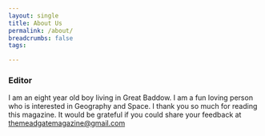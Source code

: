 ```yaml
---
layout: single
title: About Us
permalink: /about/
breadcrumbs: false
tags:

---
```


### Editor
I am an eight year old boy living in Great Baddow. I am a fun loving person who is interested in Geography and Space. I thank you so much for reading this magazine. It would be grateful if you could share your feedback at themeadgatemagazine@gmail.com 

